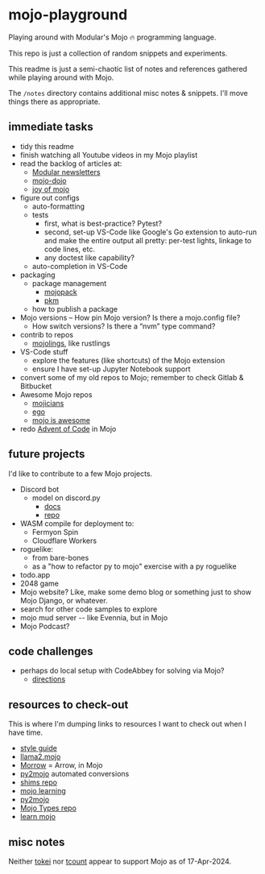 # mojo-playground

Playing around with Modular's Mojo 🔥 programming language.

This repo is just a collection of random snippets and experiments.

This readme is just a semi-chaotic list of notes and references
gathered while playing around with Mojo.

The `/notes` directory contains additional misc notes & snippets. I'll move
things there as appropriate.

## immediate tasks

- tidy this readme
- finish watching all Youtube videos in my Mojo playlist
- read the backlog of articles at:
  - [Modular newsletters](https://www.modular.com/newsletters)
  - [mojo-dojo](https://mojodojo.dev/)
  - [joy of mojo](https://joyofmojo.com/)
- figure out configs
  - auto-formatting
  - tests
    - first, what is best-practice? Pytest?
    - second, set-up VS-Code like Google's Go extension to auto-run and make the
      entire output all pretty: per-test lights, linkage to code lines, etc.
    - any doctest like capability?
  - auto-completion in VS-Code
- packaging
  - package management
    - [mojopack](https://github.com/kernhanda/mojopack)
    - [pkm](https://github.com/Hammad-hab/pkm)
  - how to publish a package
- Mojo versions
  – How pin Mojo version? Is there a mojo.config file?
  - How switch versions? Is there a “nvm” type command?
- contrib to repos
  - [mojolings](https://github.com/dbusteed/mojolings), like rustlings
- VS-Code stuff
  - explore the features (like shortcuts) of the Mojo extension
  - ensure I have set-up Jupyter Notebook support
- convert some of my old repos to Mojo; remember to check Gitlab & Bitbucket
- Awesome Mojo repos
  - [mojicians](https://github.com/mojicians/awesome-mojo)
  - [ego](https://github.com/ego/awesome-mojo)
  - [mojo is awesome](https://github.com/mfranzon/mojo-is-awesome)
- redo [Advent of Code](https://adventofcode.com/) in Mojo

## future projects

I'd like to contribute to a few Mojo projects.

- Discord bot
  - model on discord.py
    - [docs](https://discordpy.readthedocs.io/en/stable/)
    - [repo](https://github.com/Rapptz/discord.py)
- WASM compile for deployment to:
  - Fermyon Spin
  - Cloudflare Workers
- roguelike:
  - from bare-bones
  - as a "how to refactor py to mojo" exercise with a py roguelike
- todo.app
- 2048 game
- Mojo website? Like, make some demo blog or something just to show Mojo Django,
  or whatever.
- search for other code samples to explore
- mojo mud server -- like Evennia, but in Mojo
- Mojo Podcast?

## code challenges

- perhaps do local setup with CodeAbbey for solving via Mojo?
  - [directions](https://www.codeabbey.com/index/wiki/running)

## resources to check-out

This is where I'm dumping links to resources I want to check out when I have time.

- [style guide](https://github.com/modularml/mojo/blob/nightly/stdlib/docs/style-guide.md)
- [llama2.mojo](https://github.com/tairov/llama2.mojo)
- [Morrow](https://github.com/mojoto/morrow.mojo) = Arrow, in Mojo
- [py2mojo](https://github.com/msaelices/py2mojo) automated conversions
- [shims repo](https://github.com/lsh/shims)
- [mojo learning](https://github.com/rd4com/mojo-learning)
- [py2mojo](https://github.com/msaelices/py2mojo)
- [Mojo Types repo](https://github.com/Moosems/Mojo-Types)
- [learn mojo](https://github.com/better-mojo/learn-mojo)

## misc notes

Neither [tokei](https://github.com/XAMPPRocky/tokei)
nor [tcount](https://github.com/RRethy/tcount)
appear to support Mojo as of 17-Apr-2024.
